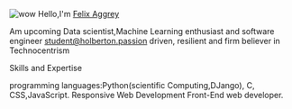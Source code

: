 ![wow](https://www.google.com/url?sa=i&url=http%3A%2F%2Fwww.home-designing.com%2Fworkstation-setup-ideas-photos&psig=AOvVaw3Hgi7xy0ohFsbloM-po8OL&ust=1634725328871000&source=images&cd=vfe&ved=0CAsQjRxqFwoTCNio3Mag1vMCFQAAAAAdAAAAABAN)
Hello,I'm [Felix Aggrey](https://www.linkedin.com/in/felix-abongo-77b092208/?lipi=urn%3Ali%3Apage%3Ad_flagship3_feed%3BzWWuH7k1QTOGJRw%2FmfDjtg%3D%3D)

Am upcoming Data scientist,Machine Learning enthusiast and software engineer student@holberton.passion driven, resilient and firm believer in Technocentrism

Skills and Expertise

programming languages:Python(scientific Computing,DJango), C, CSS,JavaScript.
Responsive Web Development
Front-End web developer.
